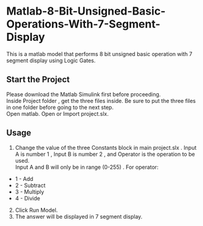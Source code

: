 # Matlab-8-Bit-Unsigned-Basic-Operations-With-7-Segment-Display
This is a matlab model that performs 8 bit unsigned basic operation with 7 segment display using Logic Gates.
<br/>

## Start the Project
Please download the Matlab Simulink first before proceeding. <br/>
Inside Project folder , get the three files inside. Be sure to put the three files in one folder before going to the next step. <br/>
Open matlab. Open or Import project.slx. <br/>

## Usage
1. Change the value of the three Constants block in main project.slx . Input A is number 1 , Input B is number 2 , and Operator is the operation to be used.<br/>
Input A and B will only be in range (0-255) . For operator:
* 1 - Add
* 2 - Subtract
* 3 - Multiply
* 4 - Divide

2. Click Run Model.
3. The answer will be displayed in 7 segment display. 

